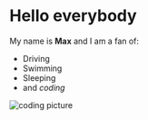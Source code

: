 # Hello everybody

My name is **Max** and I am a fan of:
- Driving
- Swimming 
- Sleeping
- and _coding_

![coding picture](https://www.pexels.com/photo/scenic-view-of-mountains-during-dawn-1266810/)
